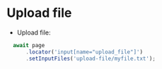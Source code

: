 # Upload file

- Upload file:
```javascript
  await page
      .locator('input[name="upload_file"]')
      .setInputFiles('upload-file/myfile.txt');
```